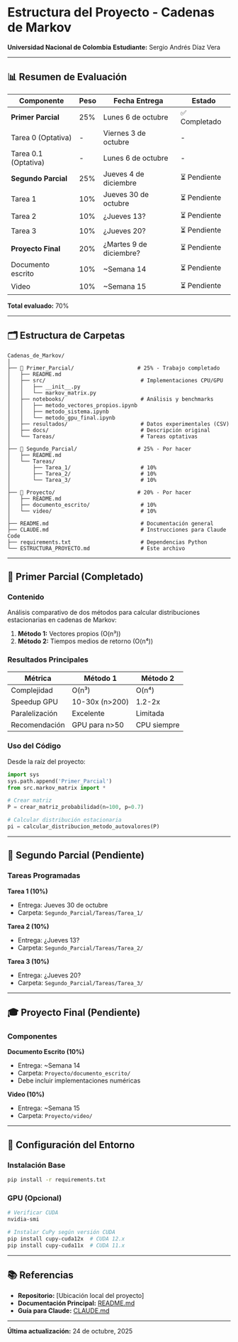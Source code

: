 # Estructura del Proyecto - Cadenas de Markov

**Universidad Nacional de Colombia**
**Estudiante:** Sergio Andrés Díaz Vera

---

## 📊 Resumen de Evaluación

| Componente | Peso | Fecha Entrega | Estado |
|-----------|------|---------------|--------|
| **Primer Parcial** | 25% | Lunes 6 de octubre | ✅ Completado |
| Tarea 0 (Optativa) | - | Viernes 3 de octubre | - |
| Tarea 0.1 (Optativa) | - | Lunes 6 de octubre | - |
| **Segundo Parcial** | 25% | Jueves 4 de diciembre | ⏳ Pendiente |
| Tarea 1 | 10% | Jueves 30 de octubre | ⏳ Pendiente |
| Tarea 2 | 10% | ¿Jueves 13? | ⏳ Pendiente |
| Tarea 3 | 10% | ¿Jueves 20? | ⏳ Pendiente |
| **Proyecto Final** | 20% | ¿Martes 9 de diciembre? | ⏳ Pendiente |
| Documento escrito | 10% | ~Semana 14 | ⏳ Pendiente |
| Video | 10% | ~Semana 15 | ⏳ Pendiente |

**Total evaluado:** 70%

---

## 🗂️ Estructura de Carpetas

```
Cadenas_de_Markov/
│
├── 📁 Primer_Parcial/                    # 25% - Trabajo completado
│   ├── README.md
│   ├── src/                              # Implementaciones CPU/GPU
│   │   ├── __init__.py
│   │   └── markov_matrix.py
│   ├── notebooks/                        # Análisis y benchmarks
│   │   ├── metodo_vectores_propios.ipynb
│   │   ├── metodo_sistema.ipynb
│   │   └── metodo_gpu_final.ipynb
│   ├── resultados/                       # Datos experimentales (CSV)
│   ├── docs/                             # Descripción original
│   └── Tareas/                           # Tareas optativas
│
├── 📁 Segundo_Parcial/                   # 25% - Por hacer
│   ├── README.md
│   └── Tareas/
│       ├── Tarea_1/                      # 10%
│       ├── Tarea_2/                      # 10%
│       └── Tarea_3/                      # 10%
│
├── 📁 Proyecto/                          # 20% - Por hacer
│   ├── README.md
│   ├── documento_escrito/                # 10%
│   └── video/                            # 10%
│
├── README.md                             # Documentación general
├── CLAUDE.md                             # Instrucciones para Claude Code
├── requirements.txt                      # Dependencias Python
└── ESTRUCTURA_PROYECTO.md                # Este archivo
```

---

## 🎯 Primer Parcial (Completado)

### Contenido
Análisis comparativo de dos métodos para calcular distribuciones estacionarias en cadenas de Markov:

1. **Método 1:** Vectores propios (O(n³))
2. **Método 2:** Tiempos medios de retorno (O(n⁴))

### Resultados Principales

| Métrica | Método 1 | Método 2 |
|---------|----------|----------|
| Complejidad | O(n³) | O(n⁴) |
| Speedup GPU | 10-30x (n>200) | 1.2-2x |
| Paralelización | Excelente | Limitada |
| Recomendación | GPU para n>50 | CPU siempre |

### Uso del Código

Desde la raíz del proyecto:

```python
import sys
sys.path.append('Primer_Parcial')
from src.markov_matrix import *

# Crear matriz
P = crear_matriz_probabilidad(n=100, p=0.7)

# Calcular distribución estacionaria
pi = calcular_distribucion_metodo_autovalores(P)
```

---

## 📝 Segundo Parcial (Pendiente)

### Tareas Programadas

**Tarea 1 (10%)**
- Entrega: Jueves 30 de octubre
- Carpeta: `Segundo_Parcial/Tareas/Tarea_1/`

**Tarea 2 (10%)**
- Entrega: ¿Jueves 13?
- Carpeta: `Segundo_Parcial/Tareas/Tarea_2/`

**Tarea 3 (10%)**
- Entrega: ¿Jueves 20?
- Carpeta: `Segundo_Parcial/Tareas/Tarea_3/`

---

## 🎓 Proyecto Final (Pendiente)

### Componentes

**Documento Escrito (10%)**
- Entrega: ~Semana 14
- Carpeta: `Proyecto/documento_escrito/`
- Debe incluir implementaciones numéricas

**Video (10%)**
- Entrega: ~Semana 15
- Carpeta: `Proyecto/video/`

---

## 🔧 Configuración del Entorno

### Instalación Base
```bash
pip install -r requirements.txt
```

### GPU (Opcional)
```bash
# Verificar CUDA
nvidia-smi

# Instalar CuPy según versión CUDA
pip install cupy-cuda12x  # CUDA 12.x
pip install cupy-cuda11x  # CUDA 11.x
```

---

## 📚 Referencias

- **Repositorio:** [Ubicación local del proyecto]
- **Documentación Principal:** [README.md](README.md)
- **Guía para Claude:** [CLAUDE.md](CLAUDE.md)

---

**Última actualización:** 24 de octubre, 2025
